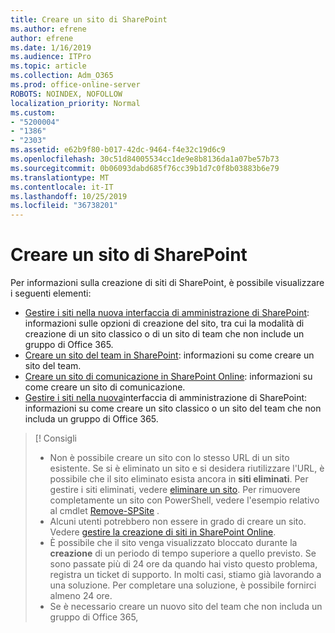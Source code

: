 ```yaml
---
title: Creare un sito di SharePoint
ms.author: efrene
author: efrene
ms.date: 1/16/2019
ms.audience: ITPro
ms.topic: article
ms.collection: Adm_O365
ms.prod: office-online-server
ROBOTS: NOINDEX, NOFOLLOW
localization_priority: Normal
ms.custom:
- "5200004"
- "1386"
- "2303"
ms.assetid: e62b9f80-b017-42dc-9464-f4e32c19d6c9
ms.openlocfilehash: 30c51d84005534cc1de9e8b8136da1a07be57b73
ms.sourcegitcommit: 0b06093dabd685f76cc39b1d7c0f8b03883b6e79
ms.translationtype: MT
ms.contentlocale: it-IT
ms.lasthandoff: 10/25/2019
ms.locfileid: "36738201"
---
```

# <a name="create-a-sharepoint-site"></a>Creare un sito di SharePoint

Per informazioni sulla creazione di siti di SharePoint, è possibile visualizzare i seguenti elementi:
- [Gestire i siti nella nuova interfaccia di amministrazione di SharePoint](https://docs.microsoft.com/sharepoint/manage-site-creation): informazioni sulle opzioni di creazione del sito, tra cui la modalità di creazione di un sito classico o di un sito di team che non include un gruppo di Office 365.
- [Creare un sito del team in SharePoint](https://support.office.com/article/create-a-team-site-in-sharepoint-ef10c1e7-15f3-42a3-98aa-b5972711777d): informazioni su come creare un sito del team.
- [Creare un sito di comunicazione in SharePoint Online](https://support.office.com/article/7fb44b20-a72f-4d2c-9173-fc8f59ba50eb): informazioni su come creare un sito di comunicazione.
- [Gestire i siti nella nuova](https://docs.microsoft.com/sharepoint/manage-sites-in-new-admin-center#create-a-site)interfaccia di amministrazione di SharePoint: informazioni su come creare un sito classico o un sito del team che non includa un gruppo di Office 365.


  
> [! Consigli
> - Non è possibile creare un sito con lo stesso URL di un sito esistente. Se si è eliminato un sito e si desidera riutilizzare l'URL, è possibile che il sito eliminato esista ancora in **siti eliminati**. Per gestire i siti eliminati, vedere [eliminare un sito](https://docs.microsoft.com/sharepoint/manage-sites-in-new-admin-center#delete-a-site). Per rimuovere completamente un sito con PowerShell, vedere l'esempio relativo al cmdlet [Remove-SPSite](https://docs.microsoft.com/sharepoint/manage-sites-in-new-admin-center#delete-a-site) .
> - Alcuni utenti potrebbero non essere in grado di creare un sito. Vedere [gestire la creazione di siti in SharePoint Online](https://docs.microsoft.com/sharepoint/manage-site-creation).
> - È possibile che il sito venga visualizzato bloccato durante la **creazione** di un periodo di tempo superiore a quello previsto. Se sono passate più di 24 ore da quando hai visto questo problema, registra un ticket di supporto. In molti casi, stiamo già lavorando a una soluzione. Per completare una soluzione, è possibile fornirci almeno 24 ore.
> - Se è necessario creare un nuovo sito del team che non includa un gruppo di Office 365, 


